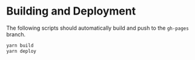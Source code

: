 # Building and Deployment

The following scripts should automatically build and push to the `gh-pages` branch.

```bash
yarn build
yarn deploy
```

